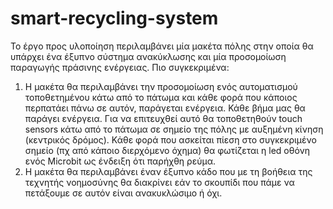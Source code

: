 # smart-recycling-system
Το έργο προς υλοποίηση περιλαμβάνει μία μακέτα πόλης στην οποία θα υπάρχει ένα έξυπνο σύστημα ανακύκλωσης και μία προσομοίωση παραγωγής πράσινης ενέργειας. Πιο συγκεκριμένα:
1.	Η μακέτα θα περιλαμβάνει την προσομοίωση ενός αυτοματισμού τοποθετημένου κάτω από το πάτωμα και κάθε φορά που κάποιος περπατάει πάνω σε αυτόν, παράγεται ενέργεια. Κάθε βήμα μας θα παράγει ενέργεια. 
Για να επιτευχθεί αυτό θα τοποθετηθούν touch sensors κάτω από το πάτωμα σε σημείο της πόλης με αυξημένη κίνηση (κεντρικός δρόμος). Κάθε φορά που ασκείται πίεση στο συγκεκριμένο σημείο (πχ από κάποιο διερχόμενο όχημα) θα φωτίζεται η led οθόνη ενός Microbit ως ένδειξη ότι παρήχθη ρεύμα.
2.	Η μακέτα θα περιλαμβάνει έναν έξυπνο κάδο που με τη βοήθεια της τεχνητής νοημοσύνης θα διακρίνει εάν το σκουπίδι που πάμε να πετάξουμε σε αυτόν είναι ανακυκλώσιμο ή όχι.
